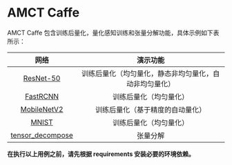 # AMCT Caffe

AMCT Caffe 包含训练后量化，量化感知训练和张量分解功能，具体示例如下表所示：

| 网络 | 演示功能 |
| :-: | :-: |
| [ResNet-50](./resnet50/README_CN.md) | 训练后量化（均匀量化，静态非均匀量化，自动非均匀量化） |
| [FastRCNN](./faster_rcnn/README_CN.md) | 训练后量化（均匀量化） |
| [MobileNetV2](./mobilenetV2/README_CN.md) | 训练后量化（基于精度的自动量化） |
| [MNIST](./mnist/README_CN.md) | 训练后量化（均匀量化） |
| [tensor_decompose](./tensor_decompose/README_CN.md) | 张量分解 |

**在执行以上用例之前，请先根据 requirements 安装必要的环境依赖。**
